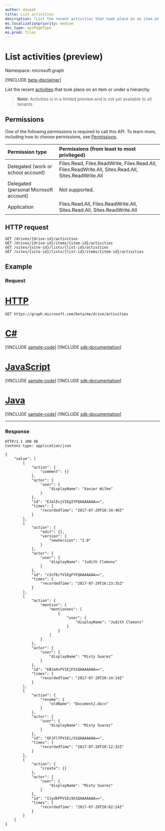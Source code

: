 ```yaml
---
author: daspek
title: List activities
description: "List the recent activities that took place on an item or under a hierarchy."
ms.localizationpriority: medium
doc_type: apiPageType
ms.prod: files
---
```

# List activities (preview)

Namespace: microsoft.graph

[!INCLUDE [beta-disclaimer](../../includes/beta-disclaimer.md)]

List the recent [activities](../resources/itemactivity.md) that took place on an item or under a hierarchy.

>**Note:** Activities is in a limited preview and is not yet available to all tenants.

[activities]: ../resources/itemactivity.md

## Permissions

One of the following permissions is required to call this API. To learn more, including how to choose permissions, see [Permissions](/graph/permissions-reference).

|Permission type                        | Permissions (from least to most privileged)
|:--------------------------------------|:-------------------------------------
|Delegated (work or school account)     | Files.Read, Files.ReadWrite, Files.Read.All, Files.ReadWrite.All, Sites.Read.All, Sites.ReadWrite.All
|Delegated (personal Microsoft account) | Not supported.
|Application                            | Files.Read.All, Files.ReadWrite.All, Sites.Read.All, Sites.ReadWrite.All

## HTTP request

<!-- { "blockType": "ignored" } -->

```http
GET /drives/{drive-id}/activities
GET /drives/{drive-id}/items/{item-id}/activities
GET /sites/{site-id}/lists/{list-id}/activities
GET /sites/{site-id}/lists/{list-id}/items/{item-id}/activities
```

## Example

### Request


# [HTTP](#tab/http)
<!-- { "blockType": "request", "name": "list-activities" } -->

```msgraph-interactive
GET https://graph.microsoft.com/beta/me/drive/activities
```

# [C#](#tab/csharp)
[!INCLUDE [sample-code](../includes/snippets/csharp/list-activities-csharp-snippets.md)]
[!INCLUDE [sdk-documentation](../includes/snippets/snippets-sdk-documentation-link.md)]

# [JavaScript](#tab/javascript)
[!INCLUDE [sample-code](../includes/snippets/javascript/list-activities-javascript-snippets.md)]
[!INCLUDE [sdk-documentation](../includes/snippets/snippets-sdk-documentation-link.md)]

# [Java](#tab/java)
[!INCLUDE [sample-code](../includes/snippets/java/list-activities-java-snippets.md)]
[!INCLUDE [sdk-documentation](../includes/snippets/snippets-sdk-documentation-link.md)]

---


### Response

<!-- { "blockType": "response", "@type": "Collection(microsoft.graph.itemActivity)", "truncated": true } -->

```http
HTTP/1.1 200 OK
Content-type: application/json

{
    "value": [
        {
            "action": {
                "comment": {}
            },
            "actor": {
                "user": {
                    "displayName": "Xavier Wilke"
                }
            },
            "id": "EJalEvjV1EgIYFQAAAAAAA==",
            "times": {
                "recordedTime": "2017-07-29T18:34:40Z"
            }
        },
        {
            "action": {
                "edit": {},
                "version": {
                    "newVersion": "2.0"
                }
            },
            "actor": {
                "user": {
                    "displayName": "Judith Clemons"
                }
            },
            "id": "cInT6/fV1EgFYFQAAAAAAA==",
            "times": {
                "recordedTime": "2017-07-29T16:23:35Z"
            }
        },
        {
            "action": {
                "mention": {
                    "mentionees": [
                        {
                            "user": {
                                "displayName": "Judith Clemons"
                            }
                        }
                    ]
                }
            },
            "actor": {
                "user": {
                    "displayName": "Misty Suarez"
                }
            },
            "id": "EBJa0vPV1EjFX1QAAAAAAA==",
            "times": {
                "recordedTime": "2017-07-28T20:14:14Z"
            }
        },
        {
            "action": {
                "rename": {
                    "oldName": "Document2.docx"
                }
            },
            "actor": {
                "user": {
                    "displayName": "Misty Suarez"
                }
            },
            "id": "QFJFlfPV1Ei/X1QAAAAAAA==",
            "times": {
                "recordedTime": "2017-07-28T20:12:32Z"
            }
        },
        {
            "action": {
                "create": {}
            },
            "actor": {
                "user": {
                    "displayName": "Misty Suarez"
                }
            },
            "id": "IJydkPPV1Ei9X1QAAAAAAA==",
            "times": {
                "recordedTime": "2017-07-28T20:02:24Z"
            }
        }
    ]
}
```

<!--
{
  "type": "#page.annotation",
  "description": "",
  "keywords": "",
  "section": "documentation",
  "tocPath": "Site/List sites",
  "suppressions": [
  ]
}
-->


